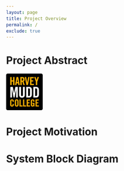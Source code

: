```yaml
---
layout: page
title: Project Overview
permalink: /
exclude: true
---
```


# Project Abstract


<div style="text-align: left">
  <img src="./assets/img/hmc_logo.jpg" alt="logo" width="100" />
</div>


# Project Motivation

# System Block Diagram
